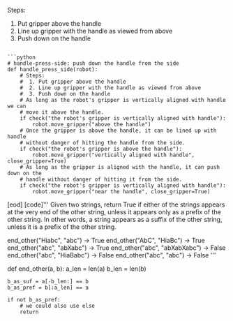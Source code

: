 

Steps:
  1. Put gripper above the handle
  2. Line up gripper with the handle as viewed from above
  3. Push down on the handle
```

```python
# handle-press-side: push down the handle from the side
def handle_press_side(robot):
    # Steps:
    #  1. Put gripper above the handle
    #  2. Line up gripper with the handle as viewed from above
    #  3. Push down on the handle
    # As long as the robot's gripper is vertically aligned with handle we can
    # move it above the handle.
    if check("the robot's gripper is vertically aligned with handle"):
        robot.move_gripper("above the handle")
    # Once the gripper is above the handle, it can be lined up with handle
    # without danger of hitting the handle from the side.
    if check("the robot's gripper is above the handle"):
        robot.move_gripper("vertically aligned with handle", close_gripper=True)
    # As long as the gripper is aligned with the handle, it can push down on the
    # handle without danger of hitting it from the side.
    if check("the robot's gripper is vertically aligned with handle"):
        robot.move_gripper("near the handle", close_gripper=True)
```
[eod] [code]'''
Given two strings, return True if either of the strings appears at the very end of the other string,
unless it appears only as a prefix of the other string. In other words,
a string appears as a suffix of the other string,
unless it is a prefix of the other string.


end_other("Hiabc", "abc") → True
end_other("AbC", "HiaBc") → True
end_other("abc", "abXabc") → True
end_other("abc", "abXabXabc") → False
end_other("abc", "HiaBabc") → False
end_other("abc", "abc") → False
'''


def end_other(a, b):
    a_len = len(a)
    b_len = len(b)

    b_as_suf = a[-b_len:] == b
    b_as_pref = b[:a_len] == a

    if not b_as_pref:
        # we could also use else
        return